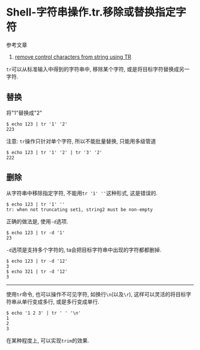 # Shell-字符串操作.tr.移除或替换指定字符

参考文章

1. [remove control characters from string using TR](https://stackoverflow.com/questions/63352649/remove-control-characters-from-string-using-tr)

`tr`可以从标准输入中得到的字符串中, 移除某个字符, 或是将目标字符替换成另一字符.

## 替换

将"1"替换成"2"

```log
$ echo 123 | tr '1' '2'
223
```

注意: `tr`操作只针对单个字符, 所以不能批量替换, 只能用多级管道

```log
$ echo 123 | tr '1' '2' | tr '3' '2'
222
```

## 删除

从字符串中移除指定字符, 不能用`tr '1' ''`这种形式, 这是错误的.

```log
$ echo 123 | tr '1' ''
tr: when not truncating set1, string2 must be non-empty
```

正确的做法是, 使用`-d`选项.

```log
$ echo 123 | tr -d '1'
23
```

`-d`选项是支持多个字符的, ta会把目标字符串中出现的字符都都删掉.

```log
$ echo 123 | tr -d '12'
3
$ echo 321 | tr -d '12'
3
```

------

使用`tr`命令, 也可以操作不可见字符, 如换行`\n`(以及`\r`), 这样可以灵活的将目标字符串从单行变成多行, 或是多行变成单行.

```log
$ echo '1 2 3' | tr ' ' '\n'
1
2
3
```

在某种程度上, 可以实现`trim`的效果.
